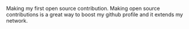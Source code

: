 Making my first open source contribution. Making open source contributions is a great way to boost my github profile and it extends my network.